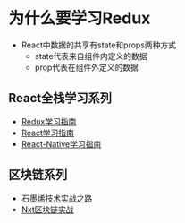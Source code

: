 # 为什么要学习Redux
* React中数据的共享有state和props两种方式
    * state代表来自组件内定义的数据
    * prop代表在组件外定义的数据
        
## React全栈学习系列
* [Redux学习指南](https://github.com/bitbeen/learn_redux.git)
* [React学习指南](https://github.com/bitbeen/learn_react.git)
* [React-Native学习指南](https://github.com/bitbeen/learn_react_native.git)

## 区块链系列
* [石墨烯技术实战之路](https://github.com/bitbeen/graphene_practice.git)
* [Nxt区块链实战](https://github.com/bitbeen/nxt_practice.git)
